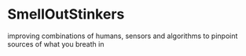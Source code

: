 # SmellOutStinkers
improving combinations of humans, sensors and algorithms to pinpoint sources of what you breath in
